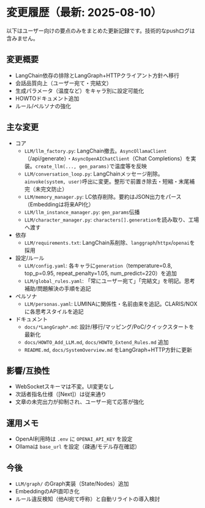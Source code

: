 # 変更履歴（最新: 2025-08-10）

以下はユーザー向けの要点のみをまとめた更新記録です。技術的なpushログは含みません。

## 変更概要
- LangChain依存の排除とLangGraph+HTTPクライアント方針へ移行
- 会話品質向上（ユーザー宛て・完結文）
- 生成パラメータ（温度など）をキャラ別に設定可能化
- HOWTOドキュメント追加
- ルール/ペルソナの強化

## 主な変更
- コア
  - `LLM/llm_factory.py`: LangChain撤去。`AsyncOllamaClient`（/api/generate）・`AsyncOpenAIChatClient`（Chat Completions）を実装。`create_llm(..., gen_params)`で温度等を反映
  - `LLM/conversation_loop.py`: LangChainメッセージ削除。`ainvoke(system, user)`呼出に変更。整形で前置き除去・短縮・末尾補完（未完文防止）
  - `LLM/memory_manager.py`: LC依存削除。要約はJSON出力をパース（Embeddingは将来API化）
  - `LLM/llm_instance_manager.py`: `gen_params`伝播
  - `LLM/character_manager.py`: `characters[].generation`を読み取り、工場へ渡す
- 依存
  - `LLM/requirements.txt`: LangChain系削除、`langgraph`/`httpx`/`openai`を採用
- 設定/ルール
  - `LLM/config.yaml`: 各キャラに`generation`（temperature=0.8, top_p=0.95, repeat_penalty=1.05, num_predict=220）を追加
  - `LLM/global_rules.yaml`: 「常にユーザー宛て」「完結文」を明記。思考補助/問題解決の手順を追記
- ペルソナ
  - `LLM/personas.yaml`: LUMINAに関係性・名前由来を追記。CLARIS/NOXに各思考スタイルを追記
- ドキュメント
  - `docs/*LangGraph*.md`: 設計/移行/マッピング/PoC/クイックスタートを最新化
  - `docs/HOWTO_Add_LLM.md`, `docs/HOWTO_Extend_Rules.md` 追加
  - `README.md`, `docs/SystemOverview.md` をLangGraph+HTTP方針に更新

## 影響/互換性
- WebSocketスキーマは不変。UI変更なし
- 次話者指名仕様（[Next]）は従来通り
- 文章の未完出力が抑制され、ユーザー宛て応答が強化

## 運用メモ
- OpenAI利用時は `.env` に `OPENAI_API_KEY` を設定
- Ollamaは `base_url` を設定（疎通/モデル存在確認）

## 今後
- `LLM/graph/` のGraph実装（State/Nodes）追加
- EmbeddingのAPI直叩き化
- ルール違反検知（他AI宛て呼称）と自動リライトの導入検討
